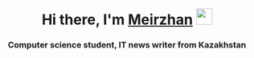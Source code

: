 <h1 align="center">Hi there, I'm <a href="https://daniilshat.ru/" target="_blank">Meirzhan</a> 
<img src="https://github.com/blackcater/blackcater/raw/main/images/Hi.gif" height="32"/></h1>
<h3 align="center">Computer science student, IT news writer from Kazakhstan </h3>
